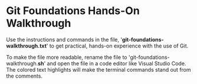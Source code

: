 # Git Foundations Hands-On Walkthrough

Use the instructions and commands in the file, '**git-foundations-walkthrough.txt**' to get practical, hands-on experience with the use of Git.

To make the file more readable, rename the file to 'git-foundations-walkthrough.**sh**' and open the file in a code editor like Visual Studio Code.  The colored text highlights will make the terminal commands stand out from the comments.
